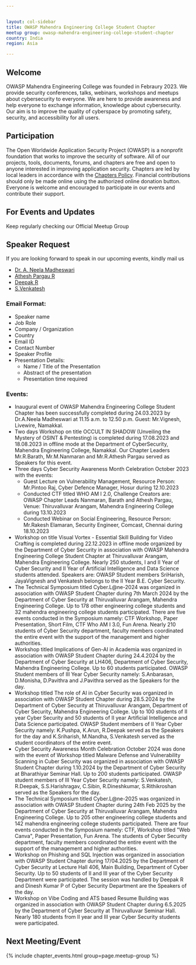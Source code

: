 ```yaml
---


layout: col-sidebar
title: OWASP Mahendra Engineering College Student Chapter
meetup group: owasp-mahendra-engineering-college-student-chapter
country: India
region: Asia

---
```


## Welcome
OWASP Mahendra Engineering College was founded in Febraury 2023. We provide security conferences, talks, webinars, workshops and meetups about cybersecurity to everyone. We are here to provide awareness and help everyone to exchange information, knowledge about cybersecurity. Our aim is to improve the quality of cyberspace by promoting safety, security, and accessibility for all users.

## Participation
The Open Worldwide Application Security Project (OWASP) is a nonprofit foundation that works to improve the security of software. All of our projects, tools, documents, forums, and chapters are free and open to anyone interested in improving application security. Chapters are led by local leaders in accordance with the [Chapters Policy](/www-policy/operational/chapters). Financial contributions should only be made online using the authorized online donation button. Everyone is welcome and encouraged to participate in our events and contribute their support.

## For Events and Updates
Keep regularly checking our Official Meetup Group

## Speaker Request
If you are looking forward to speak in our upcoming events, kindly mail us
* [Dr. A. Neela Madheswari](mailto:neela.madheswari@owasp.org)
* [Athesh Pargau R](mailto:athesh.pargau@owasp.org)
* [Deepak R](mailto:deepa.ravi@owasp.org)
* [S.Venkatesh](mailto:venkatvishnu24@gmail.com)


### Email Format:
* Speaker name
* Job Role
* Company / Organization
* Country
* Email ID
* Contact Number
* Speaker Profile
* Presentation Details:
  *  Name / Title of the Presentation
  *  Abstract of the presentation
  *  Presentation time required

### Events:
* Inaugural event of OWASP Mahendra Engineering College Student Chapter has been successfully completed during 24.03.2023 by Dr.A.Neela Madheswari at 11.15 a.m. to 12.50 p.m. Guest: Mr.Vignesh, Livewire, Namakkal.
* Two days Workshop on title OCCULT IN SHADOW (Unveiling the Mystery of OSINT & Pentesting) is completed during 17.08.2023 and 18.08.2023 in offline mode at the Department of CyberSecurity, Mahendra Engineering College, Namakkal. Our Chapter Leaders Mr.R.Barath, Mr.M.Nanmaran and Mr.R.Athesh Pargau served as Speakers for this event.
* Three days Cyber Security Awareness Month Celebration October 2023 with the events:
  * Guest Lecture on Vulnerability Management, Resource Person: Mr.Pintoo Raj, Cyber Defence Manager, Hosur during 12.10.2023
  * Conducted CTF titled WHO AM I 2.0, Challenge Creators are: OWASP Chapter Leads Nanmaran, Barath and Athesh Pargau, Venue: Thiruvalluvar Arangam, Mahendra Engineering College during 13.10.2023
  * Conducted Webinar on Social Engineering, Resource Person: Mr.Rakesh Elamaran, Security Engineer, Comcast, Chennai during 18.10.2023
* Workshop on title Visual Vortex - Essential Skill Building for Video Crafting is completed during 22.12.2023 in offline mode organized by the Department of Cyber Security in association with OWASP Mahendra Engineering College Student Chapter at Thiruvalluvar Arangam, Mahendra Engineering College. Nearly 250 students, I and II Year of Cyber Security and II Year of Artificial Intelligence and Data Science students attended. Speakers are: OWASP Student members SriHarish, JayaVignesh and Venkatesh belongs to the II Year B.E. Cyber Security.
* The Technical Symposium titled Cyber.L@ne-2024 was organized in association with OWASP Student Chapter during 7th March 2024 by the Department of Cyber Security at Thiruvalluvar Arangam, Mahendra Engineering College. Up to 178 other engineering college students and 32 mahendra engineering college students participated. There are five events conducted in the Symposium namely: CTF Workshop, Paper Presentation, Short Film, CTF Who AM I 3.0, Fun Arena. Nearly 210 students of Cyber Security department,  faculty members coordinated the entire event with the support of the management and higher authorities.
* Workshop titled Implications of Gen-AI in Academia was organized in association with OWASP Student Chapter during 24.4.2024 by the Department of Cyber Security at LH406, Department of Cyber Security, Mahendra Engineering College. Up to 60 students participated. OWASP Student members of III Year Cyber Security namely: S.Anbarasan, D.Monisha, D.Pavithra and J.Pavithra served as the Speakers for the day.
* Workshop titled The role of AI in Cyber Security was organized in association with OWASP Student Chapter during 28.5.2024 by the Department of Cyber Security at Thiruvalluvar Arangam, Department of Cyber Security, Mahendra Engineering College. Up to 100 students of II year Cyber Security and 50 students of II year Artificial Intelligence and Data Science participated. OWASP Student members of II Year Cyber Security namely: K.Pushpa, K.Arun, R.Deepak served as the Speakers for the day and K.Sriharish, M.Nandha, S.Venkatesh served as the student coordinators of the entire event.
* Cyber Security Awareness Month Celebration October 2024 was done with the event of Workshop titled Malware Defense and Vulnerability Scanning in Cuber Security was organized in association with OWASP Student Chapter during 1.10.2024 by the Department of Cyber Security at Bharathiyar Seminar Hall. Up to 200 students participated. OWASP student members of III Year Cyber Security namely: S.Venkatesh, R.Deepak, S.S.Harishragav, C.Sibin, R.Dineshkumar, S.Rithikroshan served as the Speakers for the day.
* The Technical Symposium titled Cyber.L@ne-2025 was organized in association with OWASP Student Chapter during 24th Feb 2025 by the Department of Cyber Security at Thiruvalluvar Arangam, Mahendra Engineering College. Up to 205 other engineering college students and 142 mahendra engineering college students participated. There are four events conducted in the Symposium namely: CTF, Workshop titled "Web Canva", Paper Presentation, Fun Arena. The students of Cyber Security department,  faculty members coordinated the entire event with the support of the management and higher authorities.
* Workshop on Phishing and SQL Injection was organized in association with OWASP Student Chapter during 17/04.2025 by the Department of Cyber Security at Lecture Hall 406, Main Building, Department of Cyber Security. Up to 50 students of II and III year of the Cyber Security Department were participated. The session was handled by Deepak R and Dinesh Kumar P of Cyber Security Department are the Speakers of the day.
* Workshop on Vibe Coding and ATS based Resume Building was organized in association with OWASP Student Chapter during 6.5.2025 by the Department of Cyber Security at Thiruvalluvar Seminar Hall. Nearly 180 students from II year and III year Cyber Security students were participated.
  
Next Meeting/Event <!-- You should keep this section as it will populate your meetup events -->
---------------------
{% include chapter_events.html group=page.meetup-group %}





